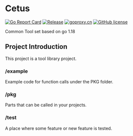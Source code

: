 # Cetus
[![Go Report Card](https://goreportcard.com/badge/github.com/gotomicro/cetus)](https://goreportcard.com/report/github.com/gotomicro/cetus)
[![Release](https://img.shields.io/github/v/release/gotomicro/cetus.svg)](https://github.com/gotomicro/cetus)
[![goproxy.cn](https://goproxy.cn/stats/github.com/gotomicro/cetus/badges/download-count.svg)](https://goproxy.cn/stats/github.com/gotomicro/cetus)
[![GitHub license](https://img.shields.io/github/license/gotomicro/cetus)](https://github.com/gotomicro/cetus/blob/master/LICENSE)

Common Tool set based on go 1.18


## Project Introduction

This project is a tool library project.

### /example

Example code for function calls under the PKG folder.

### /pkg

Parts that can be called in your projects.

### /test

A place where some feature or new feature is tested.

